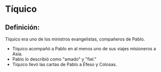 # Tíquico

## Definición: 

Tíquico era uno de los ministros evangelistas,  compañeros de Pablo.

* Tíquico acompañó a Pablo en al menos uno de sus viajes misioneros a Asia.
* Pablo lo describió como "amado" y "fiel."
* Tíquico llevó las cartas de Pablo a Éfeso y Colosas.

